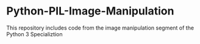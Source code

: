 # Python-PIL-Image-Manipulation
This repository includes code from the image manipulation segment of the Python 3 Specializtion
